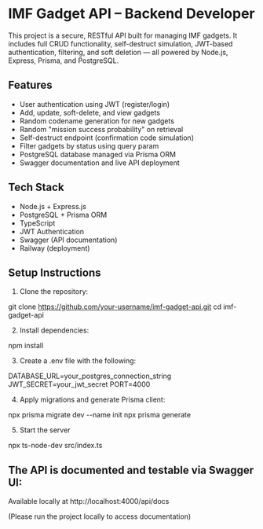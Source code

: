 # IMF Gadget API – Backend Developer
This project is a secure, RESTful API built for managing IMF gadgets. It includes full CRUD functionality, self-destruct simulation, JWT-based authentication, filtering, and soft deletion — all powered by Node.js, Express, Prisma, and PostgreSQL.

## Features
- User authentication using JWT (register/login)
- Add, update, soft-delete, and view gadgets
- Random codename generation for new gadgets
- Random "mission success probability" on retrieval
- Self-destruct endpoint (confirmation code simulation)
- Filter gadgets by status using query param
- PostgreSQL database managed via Prisma ORM
- Swagger documentation and live API deployment

## Tech Stack
- Node.js + Express.js
- PostgreSQL + Prisma ORM
- TypeScript
- JWT Authentication
- Swagger (API documentation)
- Railway (deployment)

## Setup Instructions
1. Clone the repository:


git clone https://github.com/your-username/imf-gadget-api.git
cd imf-gadget-api

2. Install dependencies:

npm install

3. Create a .env file with the following:

DATABASE_URL=your_postgres_connection_string
JWT_SECRET=your_jwt_secret
PORT=4000

4. Apply migrations and generate Prisma client:

npx prisma migrate dev --name init
npx prisma generate

5. Start the server

npx ts-node-dev src/index.ts


## The API is documented and testable via Swagger UI:

Available locally at http://localhost:4000/api/docs

(Please run the project locally to access documentation)



